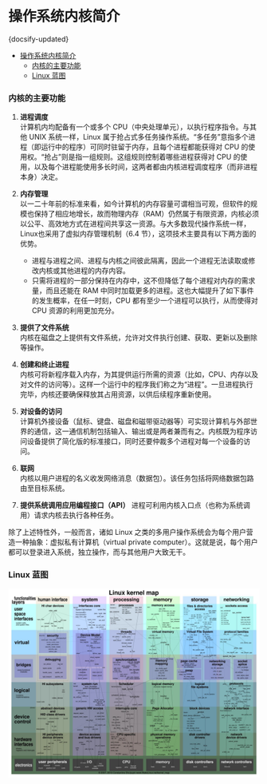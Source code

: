 #  操作系统内核简介
{docsify-updated}

- [操作系统内核简介](#操作系统内核简介)
    - [内核的主要功能](#内核的主要功能)
    - [Linux 蓝图](#linux-蓝图)

### 内核的主要功能
1. **进程调度**  
   计算机内均配备有一个或多个 CPU（中央处理单元），以执行程序指令。与其他 UNIX 系统一样，Linux 属于抢占式多任务操作系统。“多任务”意指多个进程（即运行中的程序）可同时驻留于内存，且每个进程都能获得对 CPU 的使用权。“抢占”则是指一组规则。这组规则控制着哪些进程获得对 CPU 的使用，以及每个进程能使用多长时间，这两者都由内核进程调度程序（而非进程本身）决定。 

2. **内存管理**  
   以一二十年前的标准来看，如今计算机的内存容量可谓相当可观，但软件的规模也保持了相应地增长，故而物理内存（RAM）仍然属于有限资源，内核必须以公平、高效地方式在进程间共享这一资源。与大多数现代操作系统一样，Linux也采用了虚拟内存管理机制（6.4 节），这项技术主要具有以下两方面的优势。 
    - 进程与进程之间、进程与内核之间彼此隔离，因此一个进程无法读取或修改内核或其他进程的内存内容。 
    - 只需将进程的一部分保持在内存中，这不但降低了每个进程对内存的需求量，而且还能在 RAM 中同时加载更多的进程。这也大幅提升了如下事件的发生概率，在任一时刻，CPU 都有至少一个进程可以执行，从而使得对 CPU 资源的利用更加充分。 

3. **提供了文件系统**  
   内核在磁盘之上提供有文件系统，允许对文件执行创建、获取、更新以及删除等操作。

4. **创建和终止进程**  
   内核可将新程序载入内存，为其提供运行所需的资源（比如，CPU、内存以及对文件的访问等）。这样一个运行中的程序我们称之为“进程”。一旦进程执行完毕，内核还要确保释放其占用资源，以供后续程序重新使用。

5. **对设备的访问**  
   计算机外接设备（鼠标、键盘、磁盘和磁带驱动器等）可实现计算机与外部世界的通信，这一通信机制包括输入、输出或是两者兼而有之。内核既为程序访问设备提供了简化版的标准接口，同时还要仲裁多个进程对每一个设备的访问。

6. **联网**  
   内核以用户进程的名义收发网络消息（数据包）。该任务包括将网络数据包路由至目标系统。

7. **提供系统调用应用编程接口（API）**
   进程可利用内核入口点（也称为系统调用）请求内核去执行各种任务。

除了上述特性外，一般而言，诸如 Linux 之类的多用户操作系统会为每个用户营造一种抽象：虚拟私有计算机（virtual private computer）。这就是说，每个用户都可以登录进入系统，独立操作，而与其他用户大致无干。


### Linux 蓝图
<center><img src="pics/4sftcoo.jpeg" alt=""></center> 